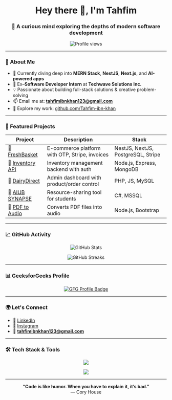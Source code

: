 <h1 align="center">Hey there 👋, I'm Tahfim</h1>
<h3 align="center">🚀 A curious mind exploring the depths of modern software development</h3>

<p align="center">
  <img src="https://komarev.com/ghpvc/?username=tahfim-ibn-khan&label=Profile%20views&color=0e75b6&style=flat" alt="Profile views" />
</p>

---

### 🔎 About Me

- 🌱 Currently diving deep into **MERN Stack**, **NestJS**, **Next.js**, and **AI-powered apps**
- 💼 Ex–**Software Developer Intern** at **Techwave Solutions Inc.**
- 💡 Passionate about building full-stack solutions & creative problem-solving
- 📫 Email me at: **tahfimibnkhan123@gmail.com**
- 📁 Explore my work: [github.com/Tahfim-ibn-khan](https://github.com/Tahfim-ibn-khan)

---

### 🚀 Featured Projects

| Project | Description | Stack |
|--------|-------------|--------|
| 🔹 [FreshBasket](https://github.com/Tahfim-ibn-khan/Fresh-Basket) | E-commerce platform with OTP, Stripe, invoices | NestJS, NextJS, PostgreSQL, Stripe |
| 🔹 [Inventory API](https://github.com/Tahfim-ibn-khan/Inventory-Management-System-API-Development) | Inventory management backend with auth | Node.js, Express, MongoDB |
| 🔹 [DairyDirect](https://github.com/Tahfim-ibn-khan/Dairy-Direct) | Admin dashboard with product/order control | PHP, JS, MySQL |
| 🔹 [AIUB SYNAPSE](https://github.com/Tahfim-ibn-khan/AIUB-SYNAPSE) | Resource-sharing tool for students | C#, MSSQL |
| 🔹 [PDF to Audio](https://github.com/Tahfim-ibn-khan/PDF-TO-Audio) | Converts PDF files into audio | Node.js, Bootstrap |

---

### 📈 GitHub Activity

<p align="center">
  <img src="https://github-readme-stats.vercel.app/api?username=tahfim-ibn-khan&show_icons=true&theme=radical" alt="GitHub Stats" />
</p>

<p align="center">
  <img src="https://github-readme-streak-stats.herokuapp.com/?user=tahfim-ibn-khan&theme=radical" alt="GitHub Streaks" />
</p>

---

### 📊 GeeksforGeeks Profile

<p align="center">
  <a href="https://auth.geeksforgeeks.org/user/tahfim_ibn_khan/practice/" target="_blank">
    <img src="https://img.shields.io/badge/GeeksforGeeks-View_Profile-brightgreen?style=for-the-badge&logo=geeksforgeeks&logoColor=white" alt="GFG Profile Badge"/>
  </a>
</p>

---

### 🌍 Let's Connect

- 💼 [LinkedIn](https://linkedin.com/in/tahfim-ibn-khan)
- 📸 [Instagram](https://instagram.com/tahfim__ibn_khan)
- 📧 **tahfimibnkhan123@gmail.com**

---

### 🛠️ Tech Stack & Tools

<p align="center">
  <img src="https://skillicons.dev/icons?i=js,ts,react,nextjs,nodejs,express,nest,mongodb,mysql,postgres,docker,git,postman,python,php,csharp" />
</p>

<p align="center">
  <img src="https://skillicons.dev/icons?i=html,css,tailwind,bootstrap,vite,firebase,vercel" />
</p>

---

<p align="center">
  <b>“Code is like humor. When you have to explain it, it’s bad.”</b><br/>
  — Cory House
</p>
